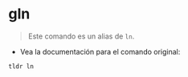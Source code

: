 # gln

> Este comando es un alias de `ln`.

- Vea la documentación para el comando original:

`tldr ln`
